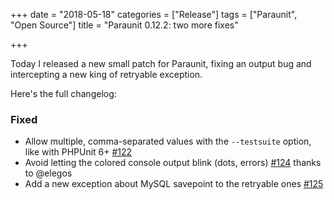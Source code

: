 +++
date = "2018-05-18"
categories = ["Release"]
tags = ["Paraunit", "Open Source"]
title = "Paraunit 0.12.2: two more fixes"

+++

Today I released a new small patch for Paraunit, fixing an output bug and intercepting a new king of retryable exception.
<!--more-->

Here's the full changelog:

### Fixed
 * Allow multiple, comma-separated values with the `--testsuite` option, like with PHPUnit 6+ [#122](https://github.com/facile-it/paraunit/pull/122)
 * Avoid letting the colored console output blink (dots, errors) [#124](https://github.com/facile-it/paraunit/pull/124) thanks to @elegos 
 * Add a new exception about MySQL savepoint to the retryable ones [#125](https://github.com/facile-it/paraunit/pull/125)
